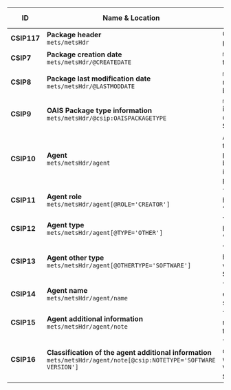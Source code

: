 | ID | Name & Location | Description & usage | Cardinality & Level |
| -- | --------------- | ------------------- | ------------------- |
| <a name="CSIP117"></a>**CSIP117** | **Package header** <br/> `mets/metsHdr` | General element for describing the package. | **1..1** <br/> MUST |
| <a name="CSIP7"></a>**CSIP7** | **Package creation date** <br/> `mets/metsHdr/@CREATEDATE` | `mets/metsHdr/@CREATEDATE` records the date the package was created. | **1..1** <br/> MUST |
| <a name="CSIP8"></a>**CSIP8** | **Package last modification date** <br/> `mets/metsHdr/@LASTMODDATE` | `mets/metsHdr/@LASTMODDATE` is mandatory when the package has been modified. | **0..1** <br/> SHOULD |
| <a name="CSIP9"></a>**CSIP9** | **OAIS Package type information** <br/> `mets/metsHdr/@csip:OAISPACKAGETYPE` | `mets/metsHdr/@csip:OAISPACKAGETYPE` is an additional CSIP attribute that declares the type of the IP. <br/> **See also:** <a href="#VocabularyOAISPackageType" >OAIS Package type</a> | **1..1** <br/> MUST |
| <a name="CSIP10"></a>**CSIP10** | **Agent** <br/> `mets/metsHdr/agent` | A mandatory agent element records the software used to create the package. Other uses of agents may be described in any local implementations that extend the profile. | **1..n** <br/> MUST |
| <a name="CSIP11"></a>**CSIP11** | **Agent role** <br/> `mets/metsHdr/agent[@ROLE='CREATOR']` | The mandatory agent element MUST have a `@ROLE` attribute with the value “CREATOR”. | **1..1** <br/> MUST |
| <a name="CSIP12"></a>**CSIP12** | **Agent type** <br/> `mets/metsHdr/agent[@TYPE='OTHER']` | The mandatory agent element MUST have a `@TYPE` attribute with the value “OTHER”. | **1..1** <br/> MUST |
| <a name="CSIP13"></a>**CSIP13** | **Agent other type** <br/> `mets/metsHdr/agent[@OTHERTYPE='SOFTWARE']` | The mandatory agent element MUST have a `@OTHERTYPE` attribute with the value “SOFTWARE”. <br/> **See also:** <a href="#VocabularyAgentOtherType" >Other agent type</a> | **1..1** <br/> MUST |
| <a name="CSIP14"></a>**CSIP14** | **Agent name** <br/> `mets/metsHdr/agent/name` | The mandatory agent's name element records the name of the software tool used to create the IP. | **1..1** <br/> MUST |
| <a name="CSIP15"></a>**CSIP15** | **Agent additional information** <br/> `mets/metsHdr/agent/note` | The mandatory agent's note element records the version of the tool used to create the IP. | **1..1** <br/> MUST |
| <a name="CSIP16"></a>**CSIP16** | **Classification of the agent additional information** <br/> `mets/metsHdr/agent/note[@csip:NOTETYPE='SOFTWARE VERSION']` | The mandatory agent element's note child has a `@csip:NOTETYPE` attribute with a fixed value of "SOFTWARE VERSION". <br/> **See also:** <a href="#VocabularyNoteType" >Note type</a> | **1..1** <br/> MUST |
